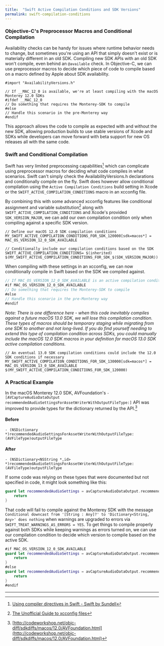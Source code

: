 ```yaml
---
title:  "Swift Active Compilation Conditions and SDK Versions"
permalink: swift-compilation-conditions
---
```


### Objective-C's Preprocessor Macros and Conditional Compilation
Availability checks can be handy for issues where runtime behavior needs to change, but sometimes you're using an API that simply doesn't exist or is materially different in an old SDK. Compiling new SDK APIs with an old SDK won't compile, even behind an `@available` check. In Objective-C, we can use preprocessor macros to decide which piece of code to compile based on a macro defined by Apple about SDK availability.

```obj-c
#import "AvailabilityVersions.h"

// If __MAC_12_0 is available, we're at least compiling with the macOS Monterey 12.0 SDKs
#ifdef __MAC_12_0
// Do something that requires the Monterey-SDK to compile
#else
// Handle this scenario in the pre-Monterey way
#endif
```

This approach allows the code to compile as expected with and without the new SDK, allowing production builds to use stable versions of Xcode and SDKs while developers can move forward with beta support for new OS releases all with the same code.

### Swift and Conditional Compilation
Swift has very limited preprocessing capabilities[^1] which can complicate using preprocessor macros for deciding what code compiles in what scenarios. Swift can't simply check the AvailabilityVersions.h declarations and conditionally compile on the fly. Swift does however allow conditional compilation using the `Active Compilation Conditions` build setting in Xcode or the `SWIFT_ACTIVE_COMPILATION_CONDITIONS` macro in an xcconfig file.

By combining this with some advanced xcconfig features like conditional assignment and variable substitution[^2] along with `SWIFT_ACTIVE_COMPILATION_CONDITIONS` and Xcode's provided `SDK_VERSION_MAJOR`, we can add our own compilation condition only when compiling against a specific SDK version.

```
// Define our macOS 12.0 SDK compilation conditions
MY_SWIFT_ACTIVE_COMPILATION_CONDITIONS_FOR_SDK_120000[sdk=macos*] = MAC_OS_VERSION_12_0_SDK_AVAILABLE

// Conditionally include our compilation conditions based on the SDK
SWIFT_ACTIVE_COMPILATION_CONDITIONS= $(inherited) $(MY_SWIFT_ACTIVE_COMPILATION_CONDITIONS_FOR_SDK_$(SDK_VERSION_MAJOR))
```

When compiling with these settings in an xcconfig, we can now conditionally compile in Swift based on the SDK we compiled against.

```swift
// If MAC_OS_VERSION_12_0_SDK_AVAILABLE is an active compilation condition, we compiled against the macOS 12.0 SDK
#if MAC_OS_VERSION_12_0_SDK_AVAILABLE
// Do something that requires the Monterey-SDK to compile
#else
// Handle this scenario in the pre-Monterey way
#endif
```

*Note: There is one difference here - when this code inevitably compiles against a future macOS 13.0 SDK, we will lose this compilation condition. These types of macros should be temporary staging while migrating from one SDK to another and not long-lived. If you do find yourself needing to extend this type of compilation condition across SDKs, you could manually include the macOS 12.0 SDK macros in your definition for macOS 13.0 SDK active compilation conditions.*
```
// An eventual 13.0 SDK compilation conditions could include the 12.0 SDK conditions if necessary
MY_SWIFT_ACTIVE_COMPILATION_CONDITIONS_FOR_SDK_130000[sdk=macos*] = MAC_OS_VERSION_13_0_SDK_AVAILABLE $(MY_SWIFT_ACTIVE_COMPILATION_CONDITIONS_FOR_SDK_120000)
```

### A Practical Example

In the macOS Monterey 12.0 SDK, AVFoundation's `-[AVCaptureAudioDataOutput recommendedAudioSettingsForAssetWriterWithOutputFileType:]` API was improved to provide types for the dictionary returned by the API.[^3]

#### Before
```obj-c
- (NSDictionary *)recommendedAudioSettingsForAssetWriterWithOutputFileType:(AVFileType)outputFileType
```

#### After
```obj-c
- (NSDictionary<NSString *,id> *)recommendedAudioSettingsForAssetWriterWithOutputFileType:(AVFileType)outputFileType
```

If some code was relying on these types that were documented but not specified in code, it might look something like this:
```swift
guard let recommendedAudioSettings = avCaptureAudioDataOutput.recommendedAudioSettingsForAssetWriter(...) as! Dictionary<String, any>? else {
    return
}
```

That code will fail to compile against the Monterey SDK with the message `Conditional downcast from '[String : Any]?' to 'Dictionary<String, Any>' does nothing` when warnings are upgraded to errors via `SWIFT_TREAT_WARNINGS_AS_ERRORS = YES`. To get things to compile properly against both SDKs while keeping warnings as errors turned on, we can use our compilation condition to decide which version to compile based on the active SDK.
```swift
#if MAC_OS_VERSION_12_0_SDK_AVAILABLE
guard let recommendedAudioSettings = avCaptureAudioDataOutput.recommendedAudioSettingsForAssetWriter(...) else {
    return
}
#else
guard let recommendedAudioSettings = avCaptureAudioDataOutput.recommendedAudioSettingsForAssetWriter(...) as? Dictionary<String, any> else {
    return
}
#endif
```

---
[^1]: [Using compiler directives in Swift - Swift by Sundell](https://www.swiftbysundell.com/articles/using-compiler-directives-in-swift/)
[^2]: [The Unofficial Guide to xcconfig files](https://pewpewthespells.com/blog/xcconfig_guide.html)
[^3]: [http://codeworkshop.net/objc-diff/sdkdiffs/macos/12.0/AVFoundation.html](http://codeworkshop.net/objc-diff/sdkdiffs/macos/12.0/AVFoundation.html)
